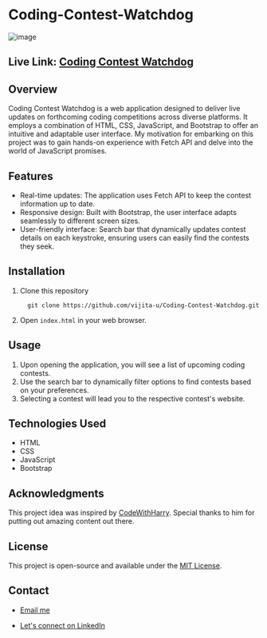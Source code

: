 # Coding-Contest-Watchdog

![image](https://github.com/vijita-u/Coding-Contest-Watchdog/assets/96591032/47d1c6f7-9e82-4148-98f7-1dacff074801)

## Live Link: [Coding Contest Watchdog](https://vijita-u.github.io/Coding-Contest-Watchdog/)

## Overview
Coding Contest Watchdog is a web application designed to deliver live updates on forthcoming coding competitions across diverse platforms. It employs a combination of HTML, CSS, JavaScript, and Bootstrap to offer an intuitive and adaptable user interface. My motivation for embarking on this project was to gain hands-on experience with Fetch API and delve into the world of JavaScript promises.

## Features

- Real-time updates: The application uses Fetch API to keep the contest information up to date.
- Responsive design: Built with Bootstrap, the user interface adapts seamlessly to different screen sizes.
- User-friendly interface: Search bar that dynamically updates contest details on each keystroke, ensuring users can easily find the contests they seek.

## Installation

1. Clone this repository
   ```
     git clone https://github.com/vijita-u/Coding-Contest-Watchdog.git
   ```
2. Open `index.html` in your web browser.

## Usage

1. Upon opening the application, you will see a list of upcoming coding contests.
2. Use the search bar to dynamically filter options to find contests based on your preferences.
3. Selecting a contest will lead you to the respective contest's website.

## Technologies Used

- HTML
- CSS
- JavaScript
- Bootstrap

## Acknowledgments

This project idea was inspired by [CodeWithHarry](https://www.codewithharry.com/). Special thanks to him for putting out amazing content out there.


## License

This project is open-source and available under the [MIT License](https://github.com/vijita-u/Coding-Contest-Watchdog/blob/main/LICENSE).

## Contact

- [Email me](mailto:udayvijita3009@gmail.com?subject=Github%20Message)

- [Let's connect on LinkedIn](https://www.linkedin.com/in/vijita-uday/)
